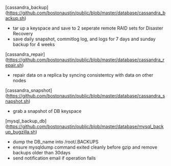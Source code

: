 [cassandra_backup] (https://github.com/bostonaustin/public/blob/master/database/cassandra_backup.sh)
- tar up a keyspace and save to 2 seperate remote RAID sets for Disaster Recovery
- save daily snapshot, commitlog log, and logs for 7 days and sunday backup for 4 weeks


[cassandra_repair] (https://github.com/bostonaustin/public/blob/master/database/cassandra_repair.sh)
- repair data on a replica by syncing consistentcy with data on other nodes


[cassandra_snapshot] (https://github.com/bostonaustin/public/blob/master/database/cassandra_snapshot.sh)
- grab a snapshot of DB keyspace


[mysql_backup_db] (https://github.com/bostonaustin/public/blob/master/database/mysql_backup_bugzilla.sh)
- dump the DB_name into /root/.BACKUPS
- ensure mysqldump command exited cleanly before gzip and remove backups older than 30days
- send notification email if operation fails
